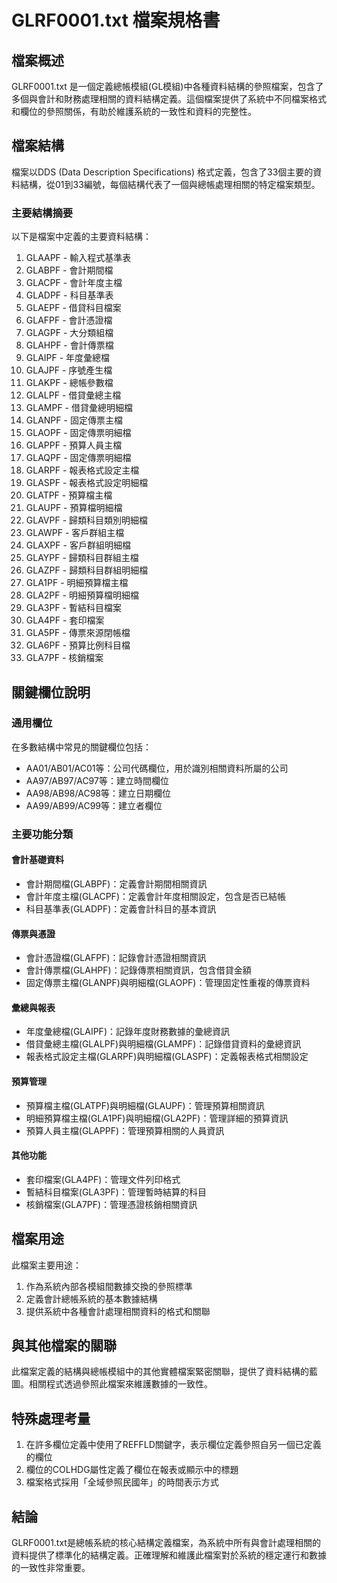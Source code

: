 # GLRF0001.txt 檔案規格書

## 檔案概述
GLRF0001.txt 是一個定義總帳模組(GL模組)中各種資料結構的參照檔案，包含了多個與會計和財務處理相關的資料結構定義。這個檔案提供了系統中不同檔案格式和欄位的參照關係，有助於維護系統的一致性和資料的完整性。

## 檔案結構
檔案以DDS (Data Description Specifications) 格式定義，包含了33個主要的資料結構，從01到33編號，每個結構代表了一個與總帳處理相關的特定檔案類型。

### 主要結構摘要
以下是檔案中定義的主要資料結構：

1. GLAAPF - 輸入程式基準表
2. GLABPF - 會計期間檔
3. GLACPF - 會計年度主檔
4. GLADPF - 科目基準表
5. GLAEPF - 借貸科目檔案
6. GLAFPF - 會計憑證檔
7. GLAGPF - 大分類組檔
8. GLAHPF - 會計傳票檔
9. GLAIPF - 年度彙總檔
10. GLAJPF - 序號產生檔
11. GLAKPF - 總帳參數檔
12. GLALPF - 借貸彙總主檔
13. GLAMPF - 借貸彙總明細檔
14. GLANPF - 固定傳票主檔
15. GLAOPF - 固定傳票明細檔
16. GLAPPF - 預算人員主檔
17. GLAQPF - 固定傳票明細檔
18. GLARPF - 報表格式設定主檔
19. GLASPF - 報表格式設定明細檔
20. GLATPF - 預算檔主檔
21. GLAUPF - 預算檔明細檔
22. GLAVPF - 歸類科目類別明細檔
23. GLAWPF - 客戶群組主檔
24. GLAXPF - 客戶群組明細檔
25. GLAYPF - 歸類科目群組主檔
26. GLAZPF - 歸類科目群組明細檔
27. GLA1PF - 明細預算檔主檔
28. GLA2PF - 明細預算檔明細檔
29. GLA3PF - 暫結科目檔案
30. GLA4PF - 套印檔案
31. GLA5PF - 傳票來源閉帳檔
32. GLA6PF - 預算比例科目檔
33. GLA7PF - 核銷檔案

## 關鍵欄位說明

### 通用欄位
在多數結構中常見的關鍵欄位包括：

- AA01/AB01/AC01等：公司代碼欄位，用於識別相關資料所屬的公司
- AA97/AB97/AC97等：建立時間欄位
- AA98/AB98/AC98等：建立日期欄位
- AA99/AB99/AC99等：建立者欄位

### 主要功能分類

#### 會計基礎資料
- 會計期間檔(GLABPF)：定義會計期間相關資訊
- 會計年度主檔(GLACPF)：定義會計年度相關設定，包含是否已結帳
- 科目基準表(GLADPF)：定義會計科目的基本資訊

#### 傳票與憑證
- 會計憑證檔(GLAFPF)：記錄會計憑證相關資訊
- 會計傳票檔(GLAHPF)：記錄傳票相關資訊，包含借貸金額
- 固定傳票主檔(GLANPF)與明細檔(GLAOPF)：管理固定性重複的傳票資料

#### 彙總與報表
- 年度彙總檔(GLAIPF)：記錄年度財務數據的彙總資訊
- 借貸彙總主檔(GLALPF)與明細檔(GLAMPF)：記錄借貸資料的彙總資訊
- 報表格式設定主檔(GLARPF)與明細檔(GLASPF)：定義報表格式相關設定

#### 預算管理
- 預算檔主檔(GLATPF)與明細檔(GLAUPF)：管理預算相關資訊
- 明細預算檔主檔(GLA1PF)與明細檔(GLA2PF)：管理詳細的預算資訊
- 預算人員主檔(GLAPPF)：管理預算相關的人員資訊

#### 其他功能
- 套印檔案(GLA4PF)：管理文件列印格式
- 暫結科目檔案(GLA3PF)：管理暫時結算的科目
- 核銷檔案(GLA7PF)：管理憑證核銷相關資訊

## 檔案用途
此檔案主要用途：
1. 作為系統內部各模組間數據交換的參照標準
2. 定義會計總帳系統的基本數據結構
3. 提供系統中各種會計處理相關資料的格式和關聯

## 與其他檔案的關聯
此檔案定義的結構與總帳模組中的其他實體檔案緊密關聯，提供了資料結構的藍圖。相關程式透過參照此檔案來維護數據的一致性。

## 特殊處理考量
1. 在許多欄位定義中使用了REFFLD關鍵字，表示欄位定義參照自另一個已定義的欄位
2. 欄位的COLHDG屬性定義了欄位在報表或顯示中的標題
3. 檔案格式採用「全域參照民國年」的時間表示方式

## 結論
GLRF0001.txt是總帳系統的核心結構定義檔案，為系統中所有與會計處理相關的資料提供了標準化的結構定義。正確理解和維護此檔案對於系統的穩定運行和數據的一致性非常重要。 